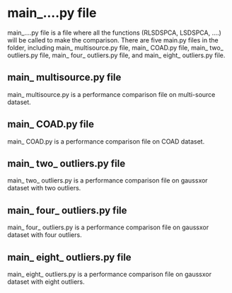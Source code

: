 # main_....py file
main_....py file is a file where all the functions (RLSDSPCA, LSDSPCA, ....) will be called to make the comparison.
There are five main.py files in the folder, including main_ multisource.py file, main_ COAD.py file, main_ two_ outliers.py file, main_ four_ outliers.py file, and main_ eight_ outliers.py file.
## main_ multisource.py file
main_ multisource.py is a performance comparison file on multi-source dataset.
## main_ COAD.py file
main_ COAD.py is a performance comparison file on COAD dataset.
## main_ two_ outliers.py file
main_ two_ outliers.py is a performance comparison file on gaussxor dataset with two outliers.
## main_ four_ outliers.py file
main_ four_ outliers.py is a performance comparison file on gaussxor dataset with four outliers.
## main_ eight_ outliers.py file
main_ eight_ outliers.py is a performance comparison file on gaussxor dataset with eight outliers.
